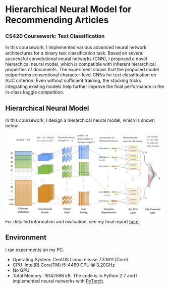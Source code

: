 # Hierarchical Neural Model for Recommending Articles
### CS420 Coursework: Text Classiﬁcation

In this coursework, I implemented various advanced neural network architectures for a binary text classiﬁcation task. Based on several successful convolutional neural networks (CNN), I proposed a novel hierarchical neural model, which is compatible with inherent hierarchical properties of documents. The experiment shows that the proposed model outperforms conventional character-level CNNs for text classification on AUC criterion. Even without suﬃcient training, the stacking tricks integrating existing models help further improve the ﬁnal performance in the in-class kaggle competition.

## Hierarchical Neural Model
In this coursework, I design a hierarchical neural model, which is shown below.
![](tex/figures/model_.png)
For detailed information and evaluation, see my final report [here](tex/5140309562_RunzheYang.pdf).

## Environment
I ran experiments on my PC.
- Operating System: CentOS Linux release 7.3.1611 (Core)
- CPU: Intel(R) Core(TM) i5-4460 CPU @ 3.20GHz
- No GPU
- Total Memory: 16142596 kB. 
The code is in Python 2.7 and I implemented neural networks with [PyTorch](http://pytorch.org).